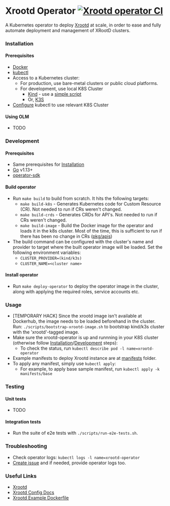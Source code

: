 # Xrootd Operator [![Xrootd operator CI](https://github.com/shivanshs9/xrootd-operator/workflows/Xrootd%20operator%20CI/badge.svg)](https://github.com/shivanshs9/xrootd-operator/actions?query=workflow%3A"Xrootd+operator+CI")

A Kubernetes operator to deploy [Xrootd](https://github.com/xrootd/xrootd) at scale, in order to ease and fully automate deployment and management of XRootD clusters.

### Installation

#### Prerequisites

- [Docker](https://docs.docker.com/get-docker/)
- [kubectl](https://kubernetes.io/docs/tasks/tools/install-kubectl/)
- Access to a Kubernetes cluster:
  - For production, use bare-metal clusters or public cloud platforms.
  - For development, use local K8S Cluster
    - [Kind](https://kind.sigs.k8s.io/) - use a [simple script](https://github.com/k8s-school/kind-travis-ci/blob/master/k8s-create.sh)
    - Or, [K3S](https://k3s.io/)
- [Configure](https://success.docker.com/article/how-to-use-kubectl-to-manage-multiple-kubernetes-clusters) kubectl to use relevant K8S Cluster

#### Using OLM

- TODO

### Development

#### Prerequisites

- Same prerequisites for [Installation](#Installation)
- [Go](https://golang.org/doc/install) v1.13+
- [operator-sdk](https://sdk.operatorframework.io/docs/install-operator-sdk/)

#### Build operator

- Run `make build` to build from scratch. It hits the following targets:
  - `make build-k8s` - Generates Kubernetes code for Custom Resource (CR). Not needed to run if CRs weren't changed.
  - `make build-crds` - Generates CRDs for API's. Not needed to run if CRs weren't changed.
  - `make build-image` - Build the Docker image for the operator and loads it in the k8s cluster. Most of the time, this is sufficient to run if there has been no change in CRs ([pkg/apis](pkg/apis))
- The build command can be configured with the cluster's name and provider to target where the built operator image will be loaded. Set the following environment variables:
  - `CLUSTER_PROVIDER=(kind/k3s)`
  - `CLUSTER_NAME=<cluster name>`

#### Install operator

- Run `make deploy-operator` to deploy the operator image in the cluster, along with applying the required roles, service accounts etc.

### Usage

- [TEMPORARY HACK] Since the xrootd image isn't available at Dockerhub, the image needs to be loaded beforehand in the cluster. Run: `./scripts/bootstrap-xrootd-image.sh` to bootstrap kind/k3s cluster with the 'xrootd'-tagged image.
- Make sure the xrootd-operator is up and runnning in your K8S cluster (otherwise follow [Installation](#Installation)/[Development](#Development) steps):
  - To check the status, run `kubectl describe pod -l name=xrootd-operator`
- Example manifests to deploy Xrootd instance are at [manifests](manifests) folder.
- To apply any manifest, simply use `kubectl apply`:
  - For example, to apply base sample manifest, run `kubectl apply -k manifests/base`

### Testing

#### Unit tests

- TODO

#### Integration tests

- Run the suite of e2e tests with `./scripts/run-e2e-tests.sh`.

### Troubleshooting

- Check operator logs: `kubectl logs -l name=xrootd-operator`
- [Create issue](https://github.com/shivanshs9/xrootd-operator/issues/new/choose) and if needed, provide operator logs too.

### Useful Links

- [Xrootd](https://xrootd.slac.stanford.edu/index.html)
- [Xrootd Config Docs](https://xrootd.slac.stanford.edu/doc/dev50/xrd_config.htm)
- [Xrootd Example Dockerfile](https://github.com/lnielsen/xrootd-docker/blob/master/Dockerfile)
